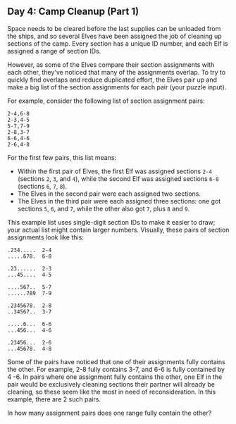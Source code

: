 ## Day 4: Camp Cleanup (Part 1)

Space needs to be cleared before the last supplies can be unloaded from the
ships, and so several Elves have been assigned the job of cleaning up sections
of the camp. Every section has a unique ID number, and each Elf is assigned a
range of section IDs.

However, as some of the Elves compare their section assignments with each other,
they've noticed that many of the assignments overlap. To try to quickly find
overlaps and reduce duplicated effort, the Elves pair up and make a big list
of the section assignments for each pair (your puzzle input).

For example, consider the following list of section assignment pairs:

```
2-4,6-8
2-3,4-5
5-7,7-9
2-8,3-7
6-6,4-6
2-6,4-8
```

For the first few pairs, this list means:

- Within the first pair of Elves, the first Elf was assigned sections `2-4`
(sections `2`, `3`, and `4`), while the second Elf was assigned sections `6-8`
(sections `6`, `7`, `8`).
- The Elves in the second pair were each assigned two sections.
- The Elves in the third pair were each assigned three sections: one got
sections `5`, `6`, and `7`, while the other also got `7`, plus `8` and `9`.

This example list uses single-digit section IDs to make it easier to draw;
your actual list might contain larger numbers. Visually, these pairs of
section assignments look like this:

```
.234.....  2-4
.....678.  6-8

.23......  2-3
...45....  4-5

....567..  5-7
......789  7-9

.2345678.  2-8
..34567..  3-7

.....6...  6-6
...456...  4-6

.23456...  2-6
...45678.  4-8
```

Some of the pairs have noticed that one of their assignments fully contains
the other. For example, 2-8 fully contains 3-7, and 6-6 is fully contained by 4
-6. In pairs where one assignment fully contains the other, one Elf in the
pair would be exclusively cleaning sections their partner will already be
cleaning, so these seem like the most in need of reconsideration. In this
example, there are 2 such pairs.

In how many assignment pairs does one range fully contain the other?
